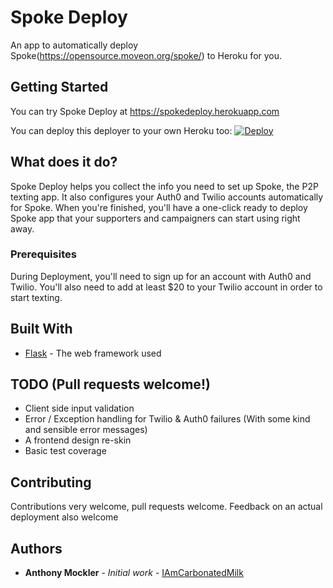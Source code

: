 # Spoke Deploy

An app to automatically deploy Spoke(https://opensource.moveon.org/spoke/) to Heroku for you.

## Getting Started

You can try Spoke Deploy at https://spokedeploy.herokuapp.com

You can deploy this deployer to your own Heroku too:
[![Deploy](https://www.herokucdn.com/deploy/button.svg)](https://heroku.com/deploy)

## What does it do?

Spoke Deploy helps you collect the info you need to set up Spoke, the P2P texting app. It also configures your Auth0 and Twilio accounts automatically for Spoke. 
When you're finished, you'll have a one-click ready to deploy Spoke app that your supporters and campaigners can start using right away.


### Prerequisites

During Deployment, you'll need to sign up for an account with Auth0 and Twilio. You'll also need to add at least $20 to your Twilio account in order to start texting.

## Built With

* [Flask](http://flask.pocoo.org) - The web framework used


## TODO (Pull requests welcome!)
* Client side input validation
* Error / Exception handling for Twilio & Auth0 failures (With some kind and sensible error messages)
* A frontend design re-skin
* Basic test coverage

## Contributing

Contributions very welcome, pull requests welcome. Feedback on an actual deployment also welcome

## Authors

* **Anthony Mockler** - *Initial work* - [IAmCarbonatedMilk](https://iamcarbonatedmilk.com)